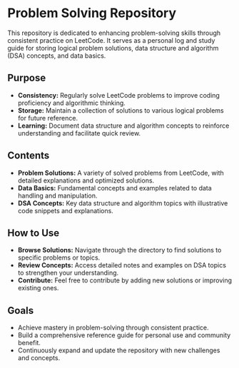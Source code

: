 # Problem Solving Repository

This repository is dedicated to enhancing problem-solving skills through consistent practice on LeetCode. It serves as a personal log and study guide for storing logical problem solutions, data structure and algorithm (DSA) concepts, and data basics.

## Purpose

- **Consistency:** Regularly solve LeetCode problems to improve coding proficiency and algorithmic thinking.
- **Storage:** Maintain a collection of solutions to various logical problems for future reference.
- **Learning:** Document data structure and algorithm concepts to reinforce understanding and facilitate quick review.

## Contents

- **Problem Solutions:** A variety of solved problems from LeetCode, with detailed explanations and optimized solutions.
- **Data Basics:** Fundamental concepts and examples related to data handling and manipulation.
- **DSA Concepts:** Key data structure and algorithm topics with illustrative code snippets and explanations.

## How to Use

- **Browse Solutions:** Navigate through the directory to find solutions to specific problems or topics.
- **Review Concepts:** Access detailed notes and examples on DSA topics to strengthen your understanding.
- **Contribute:** Feel free to contribute by adding new solutions or improving existing ones.

## Goals

- Achieve mastery in problem-solving through consistent practice.
- Build a comprehensive reference guide for personal use and community benefit.
- Continuously expand and update the repository with new challenges and concepts.
